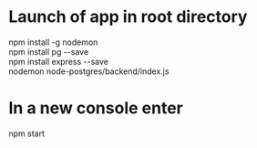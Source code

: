 # Launch of app in root directory
npm install -g nodemon \
npm install pg --save \
npm install express --save \
nodemon node-postgres/backend/index.js 
# In a new console enter
npm start 